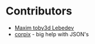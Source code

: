 # Contributors
- [Maxim toby3d Lebedev](https://github.com/toby3d)
- [corpix](http://github.com/corpix) - big help with JSON's
